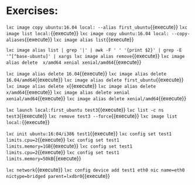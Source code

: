 # Exercises:

`lxc image copy ubuntu:16.04 local: --alias first_ubuntu`{{execute}}
`lxc image list local:`{{execute}}
`lxc image copy ubuntu:16.04 local: --copy-aliases`{{execute}}
`lxc image alias list`{{execute}}

`lxc image alias list | grep '|' | awk -F ' ' '{print $2}' | grep -E '^[^base-ubuntu]' | xargs lxc image alias remove`{{execute}}
`lxc image alias delete  x/amd64 xenial xenial/amd64`{{execute}}

`lxc image alias delete 16.04`{{execute}}
`lxc image alias delete 16.04/amd64`{{execute}}
`lxc image alias delete first_ubuntu`{{execute}}
`lxc image alias delete x`{{execute}}
`lxc image alias delete x/amd64`{{execute}}
`lxc image alias delete xenial xenial/amd64`{{execute}}
`lxc image alias delete xenial/amd64`{{execute}}

`lxc launch local:first_ubuntu test3`{{execute}}
`lxc list -c ns test3`{{execute}}
`lxc remove test3 --force`{{execute}}
`lxc image list local:`{{execute}}

`lxc init ubuntu:16:04/i386 test1`{{execute}}
`lxc config set test1 limits.cpu=2`{{execute}}
`lxc config set test1 limits.memory=1GB`{{execute}}
`lxc config set test1 limits.cpu=2`{{execute}}
`lxc config set test1 limits.memory=50kB`{{execute}}

`lxc network`{{execute}}
`lxc config device add test1 eth0 nic name=eth0 nictype=bridged parent=lxdbr0`{{execute}}
